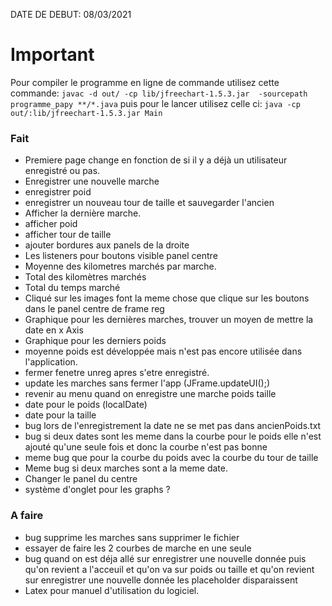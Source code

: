 DATE DE DEBUT: 08/03/2021

# Important
Pour compiler le programme en ligne de commande utilisez cette commande: `javac -d out/ -cp lib/jfreechart-1.5.3.jar  -sourcepath programme_papy **/*.java`
puis pour le lancer utilisez celle ci: `java -cp out/:lib/jfreechart-1.5.3.jar Main`

### Fait
- Premiere page change en fonction de si il y a déjà un utilisateur enregistré ou pas.
- Enregistrer une nouvelle marche
- enregistrer poid
- enregistrer un nouveau tour de taille et sauvegarder l'ancien
- Afficher la dernière marche.
- afficher poid
- afficher tour de taille
- ajouter bordures aux panels de la droite
- Les listeners pour boutons visible panel centre
- Moyenne des kilometres marchés par marche.
- Total des kilomètres marchés
- Total du temps marché
- Cliqué sur les images font la meme chose que clique sur les boutons dans le panel centre de frame reg
- Graphique pour les dernières marches, trouver un moyen de mettre la date en x Axis
- Graphique pour les derniers poids
- moyenne poids est développée mais n'est pas encore utilisée dans l'application.
- fermer fenetre unreg apres s'etre enregistré.
- update les marches sans fermer l'app (JFrame.updateUI();)
- revenir au menu quand on enregistre une marche poids taille
- date pour le poids (localDate)
- date pour la taille
- bug lors de l'enregistrement la date ne se met pas dans ancienPoids.txt
- bug si deux dates sont les meme dans la courbe pour le poids elle n'est ajouté qu'une seule fois et donc la courbe n'est pas bonne
- meme bug que pour la courbe du poids avec la courbe du tour de taille
- Meme bug si deux marches sont a la meme date.
- Changer le panel du centre
- système d'onglet pour les graphs ?

### A faire

- bug supprime les marches sans supprimer le fichier
- essayer de faire les 2 courbes de marche en une seule
- bug quand on est déja allé sur enregistrer une nouvelle donnée puis qu'on revient a l'acceuil et qu'on va sur poids ou taille et qu'on revient sur enregistrer une nouvelle donnée les placeholder disparaissent  
- Latex  pour manuel d'utilisation du logiciel.

